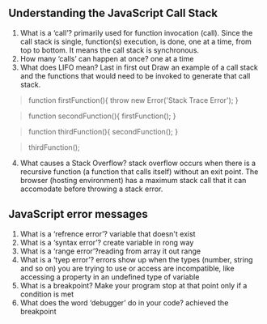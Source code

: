 ## 	Understanding the JavaScript Call Stack
1.	What is a ‘call’? primarily used for function invocation (call). Since the call stack is single, function(s) execution, is done, one at a time, from top to bottom. It means the call stack is synchronous.
2.	How many ‘calls’ can happen at once? one at a time
3.	What does LIFO mean? Last in first out
Draw an example of a call stack and the functions that would need to be invoked to generate that call stack. 
>function firstFunction(){
  throw new Error('Stack Trace Error');
}

>function secondFunction(){
  firstFunction();
}

>function thirdFunction(){
  secondFunction();
}

>thirdFunction();

4.	What causes a Stack Overflow?
stack overflow occurs when there is a recursive function (a function that calls itself) without an exit point. The browser (hosting environment) has a maximum stack call that it can accomodate before throwing a stack error.

##  JavaScript error messages
1.	What is a ‘refrence error’? variable that doesn't exist
2.	What is a ‘syntax error’? create variable in rong way
3.	 What is a ‘range error’?reading from array it out range
4.	What is a ‘tyep error’? errors show up when the types (number, string and so on) you are trying to use or access are incompatible, like accessing a property in an undefined type of variable
5.	What is a breakpoint? Make your program stop at that point only if a condition is met
6.	What does the word ‘debugger’ do in your code? achieved the breakpoint

